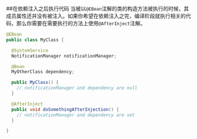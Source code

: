 ##在依赖注入之后执行代码
当被以`@EBean`注解的类的构造方法被执行的时候，其成员属性还并没有被注入。如果你希望在依赖注入之完，编译阶段就执行相关的代码，那么你需要在需要执行的方法上使用`@AfterInject`注解。

```java
@EBean
public class MyClass {

  @SystemService
  NotificationManager notificationManager;

  @Bean
  MyOtherClass dependency;

  public MyClass() {
    // notificationManager and dependency are null
  }

  @AfterInject
  public void doSomethingAfterInjection() {
    // notificationManager and dependency are set
  }

}
```






